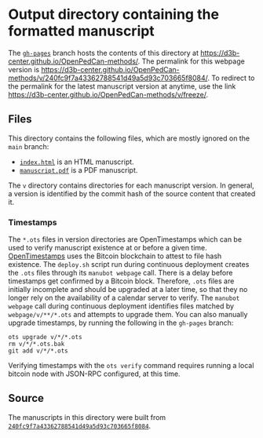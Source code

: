 # Output directory containing the formatted manuscript

The [`gh-pages`](https://github.com/d3b-center/OpenPedCan-methods/tree/gh-pages) branch hosts the contents of this directory at <https://d3b-center.github.io/OpenPedCan-methods/>.
The permalink for this webpage version is <https://d3b-center.github.io/OpenPedCan-methods/v/240fc9f7a43362788541d49a5d93c703665f8084/>.
To redirect to the permalink for the latest manuscript version at anytime, use the link <https://d3b-center.github.io/OpenPedCan-methods/v/freeze/>.

## Files

This directory contains the following files, which are mostly ignored on the `main` branch:

+ [`index.html`](index.html) is an HTML manuscript.
+ [`manuscript.pdf`](manuscript.pdf) is a PDF manuscript.

The `v` directory contains directories for each manuscript version.
In general, a version is identified by the commit hash of the source content that created it.

### Timestamps

The `*.ots` files in version directories are OpenTimestamps which can be used to verify manuscript existence at or before a given time.
[OpenTimestamps](https://opentimestamps.org/) uses the Bitcoin blockchain to attest to file hash existence.
The `deploy.sh` script run during continuous deployment creates the `.ots` files through its `manubot webpage` call.
There is a delay before timestamps get confirmed by a Bitcoin block.
Therefore, `.ots` files are initially incomplete and should be upgraded at a later time, so that they no longer rely on the availability of a calendar server to verify.
The `manubot webpage` call during continuous deployment identifies files matched by `webpage/v/**/*.ots` and attempts to upgrade them.
You can also manually upgrade timestamps, by running the following in the `gh-pages` branch:

```shell
ots upgrade v/*/*.ots
rm v/*/*.ots.bak
git add v/*/*.ots
```

Verifying timestamps with the `ots verify` command requires running a local bitcoin node with JSON-RPC configured, at this time.

## Source

The manuscripts in this directory were built from
[`240fc9f7a43362788541d49a5d93c703665f8084`](https://github.com/d3b-center/OpenPedCan-methods/commit/240fc9f7a43362788541d49a5d93c703665f8084).
